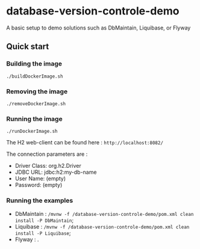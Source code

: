 # database-version-controle-demo
A basic setup to demo solutions such as DbMaintain, Liquibase, or Flyway

## Quick start
### Building the image
`./buildDockerImage.sh`
### Removing the image
`./removeDockerImage.sh`
### Running the image
`./runDockerImage.sh`

The H2 web-client can be found here : `http://localhost:8082/`

The connection parameters are : 
* Driver Class: org.h2.Driver
* JDBC URL: jdbc:h2:my-db-name 
* User Name: (empty)
* Password: (empty)

### Running the examples
* DbMaintain : `/mvnw -f /database-version-controle-demo/pom.xml clean install -P DbMaintain`;
* Liquibase : `/mvnw -f /database-version-controle-demo/pom.xml clean install -P Liquibase`;
* Flyway : .